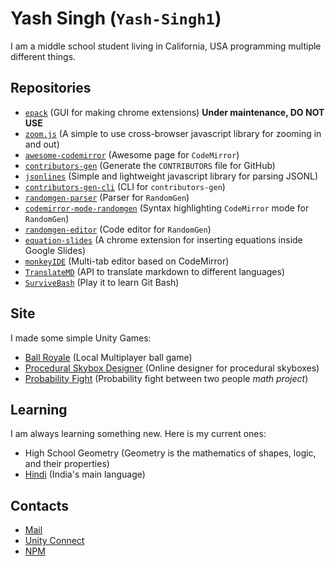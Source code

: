 # Yash Singh (`Yash-Singh1`)

I am a middle school student living in California, USA programming multiple different things.

## Repositories

- [`epack`](https://github.com/Yash-Singh1/epack) (GUI for making chrome extensions) **Under maintenance, DO NOT USE**
- [`zoom.js`](https://github.com/Yash-Singh1/zoom.js) (A simple to use cross-browser javascript library for zooming in and out)
- [`awesome-codemirror`](https://github.com/Yash-Singh1/awesome-codemirror) (Awesome page for `CodeMirror`)
- [`contributors-gen`](https://github.com/Yash-Singh1/contributors-gen) (Generate the `CONTRIBUTORS` file for GitHub)
- [`jsonlines`](https://github.com/Yash-Singh1/JSONL.js) (Simple and lightweight javascript library for parsing JSONL)
- [`contributors-gen-cli`](https://github.com/Yash-Singh1/contributors-gen-cli) (CLI for `contributors-gen`)
- [`randomgen-parser`](https://github.com/Yash-Singh1/randomgen-parser) (Parser for `RandomGen`)
- [`codemirror-mode-randomgen`](https://github.com/Yash-Singh1/codemirror-mode-randomgen) (Syntax highlighting `CodeMirror` mode for `RandomGen`)
- [`randomgen-editor`](https://github.com/Yash-Singh1/randomgen-editor) (Code editor for `RandomGen`)
- [`equation-slides`](https://github.com/Yash-Singh1/equation-slides) (A chrome extension for inserting equations inside Google Slides)
- [`monkeyIDE`](https://github.com/Yash-Singh1/monkeyIDE) (Multi-tab editor based on CodeMirror)
- [`TranslateMD`](https://github.com/Yash-Singh1/TranslateMD) (API to translate markdown to different languages)
- [`SurviveBash`](https://github.com/Yash-Singh1/SurviveBash) (Play it to learn Git Bash)

## Site

I made some simple Unity Games:

- [Ball Royale](https://yash-singh1.github.io/) (Local Multiplayer ball game)
- [Procedural Skybox Designer](https://yash-singh1.github.io/procedural/) (Online designer for procedural skyboxes)
- [Probability Fight](https://yash-singh1.github.io/fight/) (Probability fight between two people *math project*)

## Learning

I am always learning something new. Here is my current ones:

- High School Geometry (Geometry is the mathematics of shapes, logic, and their properties)
- [Hindi](https://en.wikipedia.org/wiki/Hindi) (India's main language)

## Contacts

- [Mail](mailto:saiansh2525@gmail.com)
- [Unity Connect](https://connect.unity.com/u/saiansh2525)
- [NPM](https://www.npmjs.com/~saiansh2525)
